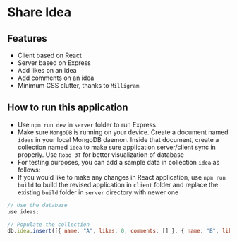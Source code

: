 # Share Idea

## Features

- Client based on React
- Server based on Express
- Add likes on an idea
- Add comments on an idea
- Minimum CSS clutter, thanks to `Milligram`

## How to run this application

- Use `npm run dev` in `server` folder to run Express
- Make sure `MongoDB` is running on your device. Create a document named `ideas` in your local MongoDB daemon. Inside that document, create a collection named `idea` to make sure application server/client sync in properly. Use `Robo 3T` for better visualization of database
- For testing purposes, you can add a sample data in collection `idea` as follows:
- If you would like to make any changes in React application, use `npm run build` to build the revised application in `client` folder and replace the existing `build` folder in `server` directory with newer one

```javascript
// Use the database
use ideas;

// Populate the collection
db.idea.insert([{ name: "A", likes: 0, comments: [] }, { name: "B", likes: 1, comments: [ { username: "Joe", message: "Testing" } ] }])
```

